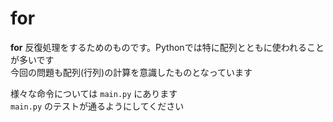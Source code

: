 # for

**for** 反復処理をするためのものです。Pythonでは特に配列とともに使われることが多いです  
今回の問題も配列(行列)の計算を意識したものとなっています

様々な命令については `main.py` にあります  
`main.py` のテストが通るようにしてください
